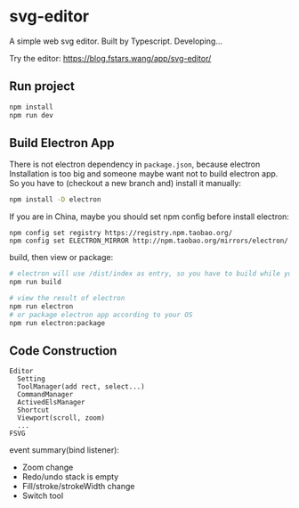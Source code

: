 # svg-editor

A simple web svg editor. Built by Typescript. Developing...

Try the editor: https://blog.fstars.wang/app/svg-editor/

## Run project

```sh
npm install
npm run dev
```

## Build Electron App

There is not electron dependency in `package.json`, because electron Installation is too big and someone maybe want not to build electron app. So you have to (checkout a new branch and) install it manually:

```sh
npm install -D electron
```

If you are in China, maybe you should set npm config before install electron:

```
npm config set registry https://registry.npm.taobao.org/
npm config set ELECTRON_MIRROR http://npm.taobao.org/mirrors/electron/
```

build, then view or package:

```sh
# electron will use /dist/index as entry, so you have to build while you changed code.
npm run build

# view the result of electron
npm run electron
# or package electron app according to your OS
npm run electron:package
```

## Code Construction

```
Editor
  Setting
  ToolManager(add rect, select...)
  CommandManager
  ActivedElsManager
  Shortcut
  Viewport(scroll, zoom)
  ...
FSVG
```

event summary(bind listener):

- Zoom change
- Redo/undo stack is empty
- Fill/stroke/strokeWidth change
- Switch tool

